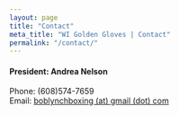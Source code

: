 ```yaml
---
layout: page
title: "Contact"
meta_title: "WI Golden Gloves | Contact"
permalink: "/contact/"
---
```

<h4>President: Andrea Nelson</h4>
<p>Phone: (608)574-7659<br/>
Email: <a href="mailto:boblynchboxing@gmail.com">boblynchboxing (at) gmail (dot) com</a></p>

<!-- <h4>Chief Official: Domingo Cruz</h4>
<p>Phone: (414)510-8194<br/>
Email: domingocruz23@gmail.com</p> -->
